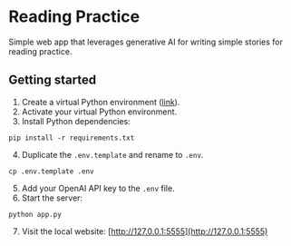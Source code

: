 # Reading Practice

Simple web app that leverages generative AI for writing simple stories for reading practice.

## Getting started

1. Create a virtual Python environment ([link](https://docs.python.org/3/library/venv.html)).
2. Activate your virtual Python environment.
3. Install Python dependencies:

```
pip install -r requirements.txt
```

4. Duplicate the `.env.template` and rename to `.env`.

```
cp .env.template .env
```

5. Add your OpenAI API key to the `.env` file.
6. Start the server:

```
python app.py
```

7. Visit the local website: [http://127.0.0.1:5555](http://127.0.0.1:5555)